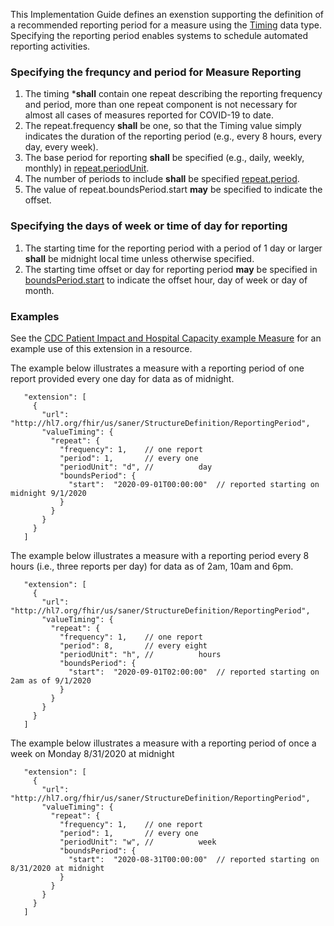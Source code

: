This Implementation Guide defines an exenstion supporting the definition of a recommended reporting period for a measure using the
[Timing](https://www.hl7.org/fhir/datatypes.html#Timing) data type.  Specifying the reporting period enables systems to schedule automated reporting activities.


### Specifying the frequncy and period for Measure Reporting
1. The timing ***shall** contain one repeat describing the reporting frequency and period, more than one repeat component is not necessary for
almost all cases of measures reported for COVID-19 to date.
2. The repeat.frequency **shall** be one, so that the Timing value simply indicates the duration of the reporting period (e.g., every 8 hours, every day, every week).
3. The base period for reporting **shall** be specified (e.g., daily, weekly, monthly) in [repeat.periodUnit](https://www.hl7.org/fhir/datatypes-definitions.html#Timing.repeat.periodUnit).
4. The number of periods to include **shall** be specified [repeat.period](https://www.hl7.org/fhir/datatypes-definitions.html#Timing.repeat.period).
5. The value of repeat.boundsPeriod.start **may** be specified to indicate the offset.

### Specifying the days of week or time of day for reporting
1. The starting time for the reporting period with a period of 1 day or larger **shall** be midnight local time unless otherwise specified.
2. The starting time offset or day for reporting period **may** be specified in [boundsPeriod.start](https://www.hl7.org/fhir/datatypes-definitions.html#Timing.repeat.boundsPeriod)
   to indicate the offset hour, day of week or day of month.


### Examples
See the [CDC Patient Impact and Hospital Capacity example Measure](Measure-CDCPatientImpactAndHospitalCapacity.json.html) for an example use of this extension in a resource.

The example below illustrates a measure with a reporting period of one report provided every one day for data as of midnight.
```
   "extension": [
     {
       "url": "http://hl7.org/fhir/us/saner/StructureDefinition/ReportingPeriod",
       "valueTiming": {
         "repeat": {
           "frequency": 1,    // one report
           "period": 1,       // every one
           "periodUnit": "d", //          day
           "boundsPeriod": {
             "start":  "2020-09-01T00:00:00"  // reported starting on midnight 9/1/2020
           }
         }
       }
     }
   ]
```

The example below illustrates a measure with a reporting period every 8 hours (i.e., three reports per day) for data as of 2am, 10am and 6pm.

```
   "extension": [
     {
       "url": "http://hl7.org/fhir/us/saner/StructureDefinition/ReportingPeriod",
       "valueTiming": {
         "repeat": {
           "frequency": 1,    // one report
           "period": 8,       // every eight
           "periodUnit": "h", //          hours
           "boundsPeriod": {
             "start":  "2020-09-01T02:00:00"  // reported starting on 2am as of 9/1/2020
           }
         }
       }
     }
   ]
```

The example below illustrates a measure with a reporting period of once a week on Monday 8/31/2020 at midnight

```
   "extension": [
     {
       "url": "http://hl7.org/fhir/us/saner/StructureDefinition/ReportingPeriod",
       "valueTiming": {
         "repeat": {
           "frequency": 1,    // one report
           "period": 1,       // every one
           "periodUnit": "w", //          week
           "boundsPeriod": {
             "start":  "2020-08-31T00:00:00"  // reported starting on 8/31/2020 at midnight
           }
         }
       }
     }
   ]
```
